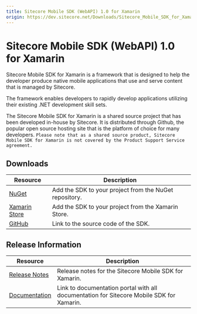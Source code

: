 ```yaml
---
title: Sitecore Mobile SDK (WebAPI) 1.0 for Xamarin
origin: https://dev.sitecore.net/Downloads/Sitecore_Mobile_SDK_for_Xamarin/1_0/Sitecore_Mobile_SDK_10_for_Xamarin.aspx
---
```


# Sitecore Mobile SDK (WebAPI) 1.0 for Xamarin

Sitecore Mobile SDK for Xamarin is a framework that is designed to help the developer produce native mobile applications that use and serve content that is managed by Sitecore.

The framework enables developers to rapidly develop applications utilizing their existing .NET development skill sets.

The Sitecore Mobile SDK for Xamarin is a shared source project that has been developed in-house by Sitecore. It is distributed through Github, the popular open source hosting site that is the platform of choice for many developers. `Please note that as a shared source product, Sitecore Mobile SDK for Xamarin is not covered by the Product Support Service agreement.`

## Downloads

 | Resource | Description |
 | --- | --- |
 | [NuGet](https://www.nuget.org/packages/Sitecore.MobileSDK.Xamarin/) | Add the SDK to your project from the NuGet repository. |
 | [Xamarin Store](https://components.xamarin.com/view/Sitecore.Mobile.SDK) | Add the SDK to your project from the Xamarin Store. |
 | [GitHub](https://github.com/Sitecore/sitecore-xamarin-pcl-sdk) | Link to the source code of the SDK. |

## Release Information

 | Resource | Description |
 | --- | --- |
 | [Release Notes](/downloads/Sitecore%20Mobile%20SDK%20for%20Xamarin/1%200/Sitecore%20Mobile%20SDK%2010%20for%20Xamarin/Release%20Notes) | Release notes for the Sitecore Mobile SDK for Xamarin. |
 | [Documentation](https://doc.sitecore.com/legacy-docs/sitecore-mobile-sdk-for-xamarin-web-api-1.0.pdf) | Link to documentation portal with all documentation for Sitecore Mobile SDK for Xamarin. |